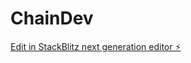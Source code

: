 # ChainDev

[Edit in StackBlitz next generation editor ⚡️](https://stackblitz.com/~/github.com/RectiFlex/ChainDev)